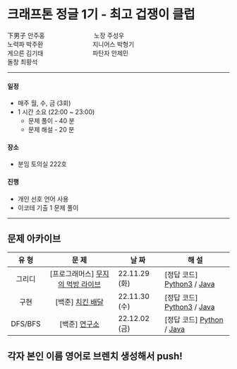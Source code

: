# 크래프톤 정글 1기 - 최고 겁쟁이 클럽

下男子 안주홍　　　　　　　　노장 주성우<br>
노력파 박주환　　　　　　　　지니어스 박형기<br>
게으른 김기태　　　　　　　　파탄자 안제민<br>
돌창 최황석

<hr>


#### 일정
- 매주 월, 수, 금 (3회)
- 1 시간 소요 (22:00 ~ 23:00)
  - 문제 풀이 - 40 분
  - 문제 해설 - 20 분

#### 장소
- 분임 토의실 222호

#### 진행
- 개인 선호 언어 사용
- 이코테 기출 1 문제 풀이

<hr>

## 문제 아카이브
| **유 형** | **문 제** | **날 짜** | **해 설** |
|:------------:|:----------:|----------|------------|
| 그리디 | [프로그래머스] [무지의 먹방 라이브](https://school.programmers.co.kr/learn/courses/30/lessons/42891) | 22.11.29 (화) | [정답 코드] [Python3](https://github.com/ndb796/python-for-coding-test/blob/master/11/6.py) / [Java](https://github.com/ndb796/python-for-coding-test/blob/master/11/6.java) |
| 구현 | [백준] [치킨 배달](https://www.acmicpc.net/problem/15686) | 22.11.30 (수) | [정답 코드] [Python3](https://github.com/ndb796/python-for-coding-test/blob/master/12/7.py) / [Java](https://github.com/ndb796/python-for-coding-test/blob/master/12/7.java) |
| DFS/BFS | [백준] [연구소](https://www.acmicpc.net/problem/14502) | 22.12.02 (금) | [정답 코드] [Python](https://github.com/ndb796/python-for-coding-test/blob/master/13/2.py) / [Java](https://github.com/ndb796/python-for-coding-test/blob/master/13/2.java)

## 각자 본인 이름 영어로 브렌치 생성해서 push!
